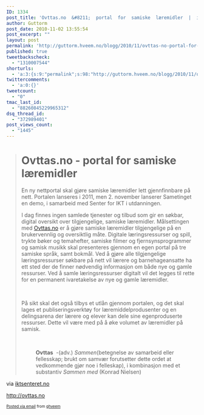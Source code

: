 ```yaml
---
ID: 1334
post_title: 'Ovttas.no  &#8211;  portal  for  samiske  læremidler  |  iktsenteret.no'
author: Guttorm
post_date: 2010-11-02 13:55:54
post_excerpt: ""
layout: post
permalink: 'http://guttorm.hveem.no/blogg/2010/11/ovttas-no-portal-for-samiske-l%c3%a6remidler-iktsenteret-no/'
published: true
tweetbackscheck:
  - "1310007544"
shorturls:
  - 'a:3:{s:9:"permalink";s:98:"http://guttorm.hveem.no/blogg/2010/11/ovttas-no-portal-for-samiske-l%c3%a6remidler-iktsenteret-no/";s:7:"tinyurl";s:26:"http://tinyurl.com/65so9y9";s:4:"isgd";s:19:"http://is.gd/ZINTix";}'
twittercomments:
  - 'a:0:{}'
tweetcount:
  - "0"
tmac_last_id:
  - "88260845229965312"
dsq_thread_id:
  - "372989401"
post_views_count:
  - "1445"
---
```

<div class='posterous_autopost'><div class="posterous_bookmarklet_entry"> <blockquote class="posterous_long_quote"><h1 class="title">Ovttas.no - portal for samiske læremidler</h1>      <div>  <div class="node node-type-article node-promoted clearfix">          <div class="content">  <div class="field field-type-text field-field-intro-text">  <div class="field-items">  <div class="field-item odd">  <p>En ny nettportal skal gjøre samiske læremidler lett gjennfinnbare på nett. Portalen lanseres i 2011, men 2. november lanserer Sametinget en demo, i samarbeid med Senter for IKT i utdanningen.</p>  </div>  </div>  </div>  <div class="field field-type-text field-field-text">  <div class="field-items">  <div class="field-item odd">  <p>I dag finnes ingen samlede tjenester og tilbud som gir en søkbar, digital oversikt over tilgjengelige, samiske læremidler. Målsettingen med <a href="http://ovttas.no">Ovttas.no</a> er å gjøre samiske læremidler tilgjengelige på en brukervennlig og oversiktlig måte. Digitale læringsressurser og spill, trykte bøker og temahefter, samiske filmer og fjernsynsprogrammer og samisk musikk skal presenteres gjennom en egen portal på tre samiske språk, samt bokmål. Ved å gjøre alle tilgjengelige læringsressurser søkbare på nett vil lærere og barnehageansatte ha ett sted der de finner nødvendig informasjon om både nye og gamle ressurser. Ved å samle læringsressurser digitalt vil det legges til rette for en permanent ivaretakelse av nye og gamle læremidler.</p>  <p> </p>  <p>På sikt skal det også tilbys et utlån gjennom portalen, og det skal lages et publiseringsverktøy for læremiddelprodusenter og en delingsarena der lærere og elever kan dele sine egenproduserte ressurser. Dette vil være med på å øke volumet av læremidler på samisk.</p>  <p> </p>  <p style="margin-left: 1cm;"><strong>Ovttas</strong>  -(adv.) <em>Sammen</em>(betegnelse av samarbeid eller fellesskap; brukt om samvær forutsetter dette ordet at vedkommende gjør noe i felleskap), i kombinasjon med et substantiv <em>Sammen med</em> (Konrad Nielsen)</p></div></div></div></div></div></div></blockquote>    <div class="posterous_quote_citation">via <a href="http://www.iktsenteret.no/ovttasno-portal-samiske-laeremidler">iktsenteret.no</a></div> <p><a href="http://ovttas.no">http://ovttas.no</a></p></div>      <p style="font-size: 10px;">  <a href="http://posterous.com">Posted via email</a>   from <a href="http://ghveem.posterous.com/ovttasno-portal-for-samiske-laeremidler-iktse">ghveem</a>  </p>  </div>
